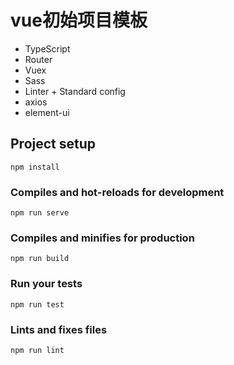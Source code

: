 # vue初始项目模板
- TypeScript
- Router
- Vuex
- Sass
- Linter + Standard config
- axios
- element-ui


## Project setup
```
npm install
```

### Compiles and hot-reloads for development
```
npm run serve
```

### Compiles and minifies for production
```
npm run build
```

### Run your tests
```
npm run test
```

### Lints and fixes files
```
npm run lint
```